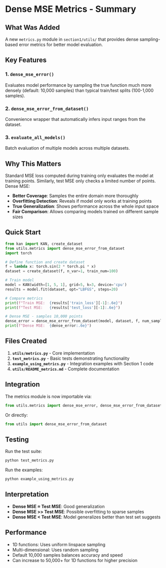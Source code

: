 # Dense MSE Metrics - Summary

## What Was Added

A new `metrics.py` module in `section1/utils/` that provides dense sampling-based error metrics for better model evaluation.

## Key Features

### 1. `dense_mse_error()`
Evaluates model performance by sampling the true function much more densely (default: 10,000 samples) than typical train/test splits (100-1,000 samples).

### 2. `dense_mse_error_from_dataset()`
Convenience wrapper that automatically infers input ranges from the dataset.

### 3. `evaluate_all_models()`
Batch evaluation of multiple models across multiple datasets.

## Why This Matters

Standard MSE loss computed during training only evaluates the model at training points. Similarly, test MSE only checks a limited number of points. Dense MSE:

- **Better Coverage**: Samples the entire domain more thoroughly
- **Overfitting Detection**: Reveals if model only works at training points
- **True Generalization**: Shows performance across the whole input space
- **Fair Comparison**: Allows comparing models trained on different sample sizes

## Quick Start

```python
from kan import KAN, create_dataset
from utils.metrics import dense_mse_error_from_dataset
import torch

# Define function and create dataset
f = lambda x: torch.sin(2 * torch.pi * x)
dataset = create_dataset(f, n_var=1, train_num=100)

# Train model
model = KAN(width=[1, 5, 1], grid=5, k=3, device='cpu')
results = model.fit(dataset, opt="LBFGS", steps=20)

# Compare metrics
print(f"Train MSE:  {results['train_loss'][-1]:.6e}")
print(f"Test MSE:   {results['test_loss'][-1]:.6e}")

# Dense MSE - samples 10,000 points
dense_error = dense_mse_error_from_dataset(model, dataset, f, num_samples=10000)
print(f"Dense MSE:  {dense_error:.6e}")
```

## Files Created

1. **`utils/metrics.py`** - Core implementation
2. **`test_metrics.py`** - Basic tests demonstrating functionality
3. **`example_using_metrics.py`** - Integration examples with Section 1 code
4. **`utils/README_metrics.md`** - Complete documentation

## Integration

The metrics module is now importable via:

```python
from utils.metrics import dense_mse_error, dense_mse_error_from_dataset, evaluate_all_models
```

Or directly:

```python
from utils import dense_mse_error_from_dataset
```

## Testing

Run the test suite:
```bash
python test_metrics.py
```

Run the examples:
```bash
python example_using_metrics.py
```

## Interpretation

- **Dense MSE ≈ Test MSE**: Good generalization
- **Dense MSE >> Test MSE**: Possible overfitting to sparse samples
- **Dense MSE < Test MSE**: Model generalizes better than test set suggests

## Performance

- 1D functions: Uses uniform linspace sampling
- Multi-dimensional: Uses random sampling
- Default 10,000 samples balances accuracy and speed
- Can increase to 50,000+ for 1D functions for higher precision
